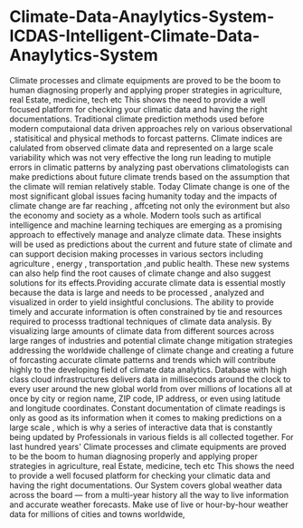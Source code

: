 # Climate-Data-Anaylytics-System-ICDAS-Intelligent-Climate-Data-Anaylytics-System
 Climate  processes and climate  equipments are proved to be the boom to human diagnosing properly and  applying proper strategies in agriculture, real Estate,  medicine, tech etc This shows the need to provide a well focused platform for checking your  climatic data  and having the right documentations.
Traditional climate prediction methods used before modern computaional data driven 
approaches rely on various observational , statisitical and physical methods to forcast patterns.
 Climate indices are calulated from observed climate data and represented on a large scale
  variability which was not very effective the long run leading to mutiple errors in climatic patterns
 by analyzing past obervations climatologists can make predictions about future climate trends based on 
 the assumption that the climate will remian relatively stable.
Today Climate change is one of the most significant global issues facing
humanity today and the impacts of climate change are far reaching , affceting 
 not only the evironment but also the economy and society as a whole.
Modern tools such as artifical intelligence  and machine learning techiques are emerging 
as a promising approach to effectively manage and analyze climate data.
These insights will be used as predictions about the current and future state of climate and
 can support decision making processes in various sectors including agriculture , 
 energy , transportation ,and public health.
These new systems can also help find the root causes of climate change and also suggest solutions
 for its effects.Providing accurate climate data is essential mostly because the data is large
  and needs to be processed , analyzed and visualized in order to yield insightful conclusions.
 The ability to provide timely and accurate information is often 
constrained by tie and resources required to processs tradtional techniques of climate data analysis.
By visualizing large amounts of climate data from different sources across large ranges of industries
 and potential climate change mitigation strategies addressing the worldwide challenge 
 of climate change and creating a future of forcasting accurate climate patterns and trends 
which will contribute highly to the developing field of climate data analytics.
 Database with high class cloud infrastructures delivers data in milliseconds around the clock to every 
user around the new global world from over millions of locations all at once 
 by city or region name, ZIP code, IP address, or even using latitude and longitude coordinates.
 Constant documentation of climate readings is only as good as its information when it comes
to making predictions on a large scale  ,  which is why a series of interactive data that
 is constantly being updated by Professionals in various fields is all collected together.
 For last hundred years' Climate  processes and climate  equipments are proved to be the boom to
human diagnosing properly and  applying proper strategies in agriculture, real Estate,
 medicine, tech etc This shows the need to provide a well focused platform for checking your
 climatic data  and having the right documentations.
 Our System covers global weather data across the board — from a multi-year history all 
 the way to live information and accurate weather forecasts.
 Make use of live or hour-by-hour weather data for millions of cities and towns worldwide,
